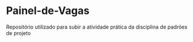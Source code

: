 # Painel-de-Vagas
Repositório utilizado para subir a atividade prática da disciplina de padrões de projeto
